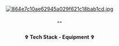 <div align="center"> 




[![864e7c10ae62945a029f621c18bab1cd.jpg](https://i.postimg.cc/VN6Q7gZ5/864e7c10ae62945a029f621c18bab1cd.jpg)](https://postimg.cc/68DmqrXN)




<h3 align="center">  </h3>
<p align="center"> "" </p>
<p align="center">  </p>








<h4 align="center"> ✞ Tech Stack - Equipment ✞ </h4>
<p align="center">
  <a href="https://skillicons.dev%22%3E/
    <img src="https://skillicons.dev/icons?i=discord,unity,godot&perline=14" />

  </a>
</p>
</div>
